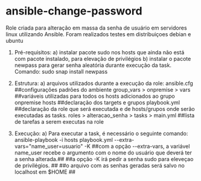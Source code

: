 # ansible-change-password
Role criada para alteração em massa da senha de usuário em servidores linux utilizando Ansible. Foram realizados testes em distribuiçoes debian e ubuntu

1. Pré-requisitos: 
  a) instalar pacote sudo nos hosts que ainda não está com pacote instalado, para elevação de privilégios
  b) instalar o pacote newpass para gerar senha aleatória durante execução da task. Comando: sudo snap install newpass

2. Estrutura:
  a) arquivos utilizados durante a execução da role:
ansible.cfg ##configurações padrões do ambiente
group_vars > onpremise > vars 
##variáveis utilizadas para todos os hosts adicionados ao grupo onpremise
hosts ##declaração dos targets e grupos
playbook.yml ##declaração da role que será executada e de hosts/grupos onde serão executadas as tasks.
roles > alteracao_senha > tasks > main.yml ##lista de tarefas a serem executas na role

3. Execução: 
  a) Para executar a task, é necessário o seguinte comando: ansible-playbook -i hosts playbook.yml --extra-vars="name_user=usuario" -K
  ##com a opção --extra-vars, a variável name_user recebe o argumento com o nome do usuário que deverá ter a senha alterada.##
  ##a opção -K irá pedir a senha sudo para eleveçao de privilégios. ##
  ##o arquivo com as senhas geradas será salvo no localhost em $HOME ##
